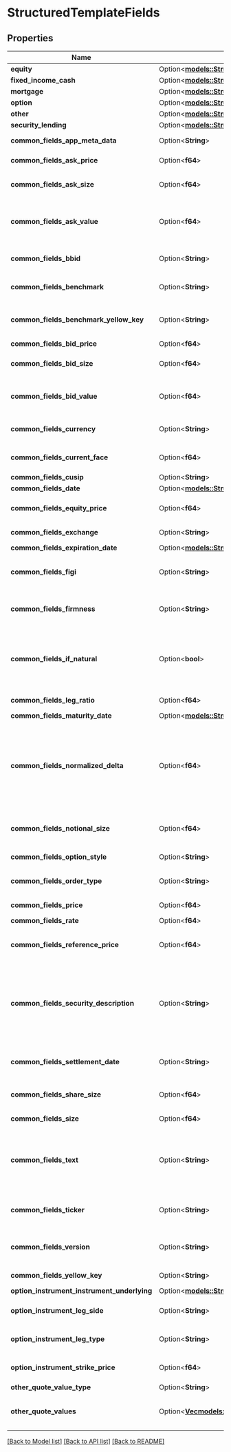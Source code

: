 # StructuredTemplateFields

## Properties

Name | Type | Description | Notes
------------ | ------------- | ------------- | -------------
**equity** | Option<[**models::StructuredTemplateFieldsEquity**](structured_template_fields_equity.md)> |  | [optional]
**fixed_income_cash** | Option<[**models::StructuredTemplateFieldsFixedIncomeCash**](structured_template_fields_fixed_income_cash.md)> |  | [optional]
**mortgage** | Option<[**models::StructuredTemplateFieldsMortgage**](structured_template_fields_mortgage.md)> |  | [optional]
**option** | Option<[**models::StructuredTemplateFieldsOption**](structured_template_fields_option.md)> |  | [optional]
**other** | Option<[**models::StructuredTemplateFieldsOther**](structured_template_fields_other.md)> |  | [optional]
**security_lending** | Option<[**models::StructuredTemplateFieldsSecurityLending**](structured_template_fields_security_lending.md)> |  | [optional]
**common_fields_app_meta_data** | Option<**String**> | Application meta-data | [optional]
**common_fields_ask_price** | Option<**f64**> | The price of a security | [optional]
**common_fields_ask_size** | Option<**f64**> | Ask size (in security currency) | [optional]
**common_fields_ask_value** | Option<**f64**> | Ask value of a price_type for the quote | [optional]
**common_fields_bbid** | Option<**String**> | Bloomberg Company Identifier | [optional]
**common_fields_benchmark** | Option<**String**> | FIGI of benchmark security | [optional]
**common_fields_benchmark_yellow_key** | Option<**String**> | Yellowkey of benchmark security | [optional]
**common_fields_bid_price** | Option<**f64**> | Bid price | [optional]
**common_fields_bid_size** | Option<**f64**> | Bid size (in security currency) | [optional]
**common_fields_bid_value** | Option<**f64**> | Bid value of a price_type for the quote | [optional]
**common_fields_currency** | Option<**String**> | Three letter Currency identifier | [optional]
**common_fields_current_face** | Option<**f64**> | Current outstanding value | [optional]
**common_fields_cusip** | Option<**String**> | Cusip | [optional]
**common_fields_date** | Option<[**models::StructuredTemplateFieldsCommonFieldsDate**](structured_template_fields_common_fields_date.md)> |  | [optional]
**common_fields_equity_price** | Option<**f64**> | Equity price associated with bond | [optional]
**common_fields_exchange** | Option<**String**> | Exchange code | [optional]
**common_fields_expiration_date** | Option<[**models::StructuredTemplateFieldsCommonFieldsExpirationDate**](structured_template_fields_common_fields_expiration_date.md)> |  | [optional]
**common_fields_figi** | Option<**String**> | Primary security FIGI identifier | [optional]
**common_fields_firmness** | Option<**String**> | How changeable the stated quote is | [optional]
**common_fields_if_natural** | Option<**bool**> | Natural Indication of Interest (see FINRA regulatory notice 11-43). | [optional]
**common_fields_leg_ratio** | Option<**f64**> | Ratio of an option leg | [optional]
**common_fields_maturity_date** | Option<[**models::StructuredTemplateFieldsCommonFieldsDate**](structured_template_fields_common_fields_date.md)> |  | [optional]
**common_fields_normalized_delta** | Option<**f64**> | Represents a percentage and should always be normalized into a value between 0.00 and 1.00 | [optional]
**common_fields_notional_size** | Option<**f64**> | The size of a deal in notional ammount | [optional]
**common_fields_option_style** | Option<**String**> | An option style | [optional]
**common_fields_order_type** | Option<**String**> | The quote execution strategy | [optional]
**common_fields_price** | Option<**f64**> | The price of a security | [optional]
**common_fields_rate** | Option<**f64**> | Rate | [optional]
**common_fields_reference_price** | Option<**f64**> | Reference price of underlying asset | [optional]
**common_fields_security_description** | Option<**String**> | Text describing the security, ex: THC 6.25 2018, AMNEAL PHARMA TL B | [optional]
**common_fields_settlement_date** | Option<**String**> | The text scraped for settlement date. | [optional]
**common_fields_share_size** | Option<**f64**> | The size of a deal in shares | [optional]
**common_fields_size** | Option<**f64**> | The size of a deal | [optional]
**common_fields_text** | Option<**String**> | Free-form text for specifying additional details in SPW negotiations | [optional]
**common_fields_ticker** | Option<**String**> | Ticker associated with the security | [optional]
**common_fields_version** | Option<**String**> | Version of the enrichment schema <major>.<minor>[.<patch>] | [optional]
**common_fields_yellow_key** | Option<**String**> | Yellow key of security | [optional]
**option_instrument_instrument_underlying** | Option<[**models::StructuredTemplateFieldsOptionInstrumentInstrumentUnderlying**](structured_template_fields_option_instrument_instrument_underlying.md)> |  | [optional]
**option_instrument_leg_side** | Option<**String**> | A leg side of the option | [optional]
**option_instrument_leg_type** | Option<**String**> | A leg type of the option | [optional]
**option_instrument_strike_price** | Option<**f64**> | Strike price of the option | [optional]
**other_quote_value_type** | Option<**String**> |  | [optional]
**other_quote_values** | Option<[**Vec<models::StructuredTemplateFieldsOtherQuoteValuesInner>**](structured_template_fields_other_quote_values_inner.md)> | An array of different quote value types | [optional]

[[Back to Model list]](../README.md#documentation-for-models) [[Back to API list]](../README.md#documentation-for-api-endpoints) [[Back to README]](../README.md)


